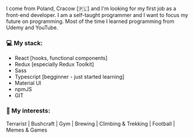 I come from Poland, Cracow [🇵🇱] and I'm looking for my first job as a front-end developer. I am a self-taught programmer and I want to focus my future on programming.
Most of the time I learned programming from Udemy and YouTube.

### 💻 My stack:

* React [hooks, functional components]
* Redux [especially Redux Toolkit]
* Sass
* Typescript [begginner - just started learning]
* Material UI
* npmJS
* GIT

### 🎲 My interests:
Terrarist | Bushcraft | Gym | Brewing | Climbing & Trekking | Football | Memes & Games
